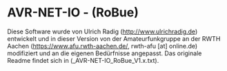 AVR-NET-IO - (RoBue)
====================

Diese Software wurde von Ulrich Radig (http://www.ulrichradig.de) entwickelt und in
dieser Version von der Amateurfunkgruppe an der RWTH Aachen
(https://www.afu.rwth-aachen.de/, rwth-afu [at] online.de) modifiziert und an
die eigenen Bedürfnisse angepasst. Das originale Readme findet sich in
(_AVR-NET-IO_RoBue_V1.x.txt).
